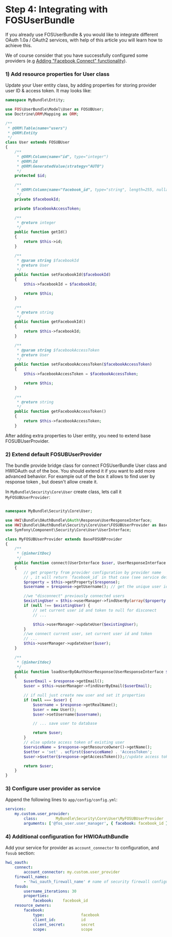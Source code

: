 Step 4: Integrating with FOSUserBundle
======================================

If you already use FOSUserBundle & you would like to integrate different OAuth 1.0a / OAuth2 services,
with help of this article you will learn how to achieve this.

We of course consider that you have successfully configured some providers (e.g [Adding "Facebook Connect" functionality](bonus/facebook-connect.md)).

### 1) Add resource properties for User class

Update your User entity class, by adding properties for storing provider user ID & access token. It may looks like:

```php
namespace MyBundle\Entity;

use FOS\UserBundle\Model\User as FOSUBUser;
use Doctrine\ORM\Mapping as ORM;

/**
 * @ORM\Table(name="users")
 * @ORM\Entity
 */
class User extends FOSUBUser
{
    /**
     * @ORM\Column(name="id", type="integer")
     * @ORM\Id
     * @ORM\GeneratedValue(strategy="AUTO")
     */
    protected $id;

    /**
     * @ORM\Column(name="facebook_id", type="string", length=255, nullable=true)
     */
    private $facebookId;

    private $facebookAccessToken;

    /**
     * @return integer
     */
    public function getId()
    {
        return $this->id;
    }

    /**
     * @param string $facebookId
     * @return User
     */
    public function setFacebookId($facebookId)
    {
        $this->facebookId = $facebookId;

        return $this;
    }

    /**
     * @return string
     */
    public function getFacebookId()
    {
        return $this->facebookId;
    }

    /**
     * @param string $facebookAccessToken
     * @return User
     */
    public function setFacebookAccessToken($facebookAccessToken)
    {
        $this->facebookAccessToken = $facebookAccessToken;

        return $this;
    }

    /**
     * @return string
     */
    public function getFacebookAccessToken()
    {
        return $this->facebookAccessToken;
    }
```
After adding extra properties to User entity, you need to extend base FOSUBUserProvider.

### 2) Extend default FOSUBUserProvider

The bundle provide bridge class for connect FOSUserBundle User class and HWIOAuth out of the box.
You should extend it if you want to add more advanced behavior. For example out of the box it allows to find user by response token
, but doesn't allow create it.

In `MyBundle\Security\Core\User` create class, lets call it `MyFOSUBUserProvider`:

```php

namespace MyBundle\Security\Core\User;

use HWI\Bundle\OAuthBundle\OAuth\Response\UserResponseInterface;
use HWI\Bundle\OAuthBundle\Security\Core\User\FOSUBUserProvider as BaseFOSUBProvider;
use Symfony\Component\Security\Core\User\UserInterface;

class MyFOSUBUserProvider extends BaseFOSUBProvider
{
    /**
     * {@inheritDoc}
     */
    public function connect(UserInterface $user, UserResponseInterface $response)
    {
        // get property from provider configuration by provider name
        // , it will return `facebook_id` in that case (see service definition below)
        $property = $this->getProperty($response);
        $username = $response->getUsername(); // get the unique user identifier

        //we "disconnect" previously connected users
        $existingUser = $this->userManager->findUserBy(array($property => $username))
        if (null !== $existingUser) {
            // set current user id and token to null for disconect
            // ...

            $this->userManager->updateUser($existingUser);
        }
        //we connect current user, set current user id and token
        // ...
        $this->userManager->updateUser($user);
    }

    /**
     * {@inheritdoc}
     */
    public function loadUserByOAuthUserResponse(UserResponseInterface $response)
    {
        $userEmail = $response->getEmail();
        $user = $this->userManager->findUserByEmail($userEmail);

        // if null just create new user and set it properties
        if (null === $user) {
            $username = $response->getRealName();
            $user = new User();
            $user->setUsername($username);

            // ... save user to database

            return $user;
        }
        // else update access token of existing user
        $serviceName = $response->getResourceOwner()->getName();
        $setter = 'set' . ucfirst($serviceName) . 'AccessToken';
        $user->$setter($response->getAccessToken());//update access token

        return $user;
    }
}

```

### 3) Configure user provider as service

Append the following lines to `app/config/config.yml`:

```yml
services:
    my.custom.user_provider:
        class:        MyBundle\Security\Core\User\MyFOSUBUserProvider
        arguments: ['@fos_user.user_manager', { facebook: facebook_id }]
```

### 4) Additional configuration for HWIOAuthBundle

Add your service for provider as `account_connector` to configuration, and `fosub` section:

```yml
hwi_oauth:
    connect:
        account_connector: my.custom.user_provider
    firewall_names:
        - 'hwi_oauth_firewall_name' # name of security firewall configured tow work with HWIOAuthBundle
    fosub:
        username_iterations: 30
        properties:
            facebook:    facebook_id
    resource_owners:
        facebook:
            type:                facebook
            client_id:           id
            client_secret:       secret
            scope:               scope
```
